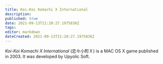 ```yaml
---
title: Koi-Koi Komachi X International
description: 
published: true
date: 2021-09-13T21:20:27.1975836Z 
tags: 
editor: markdown
dateCreated: 2021-09-13T21:20:27.1975836Z
---
```

_Koi-Koi Komachi X International_ (<span lang='ja'>恋々小町Ｘ</span>) is a MAC OS X game published in 2003.
It was developed by Upyolic Soft.
